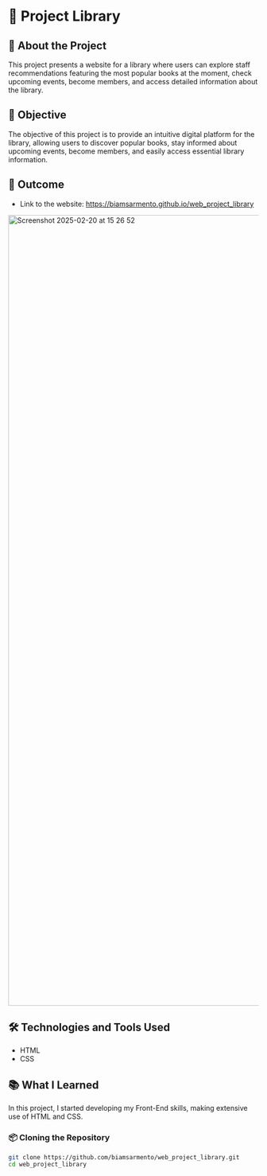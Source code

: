 # 📌 Project Library

## 📖 About the Project

This project presents a website for a library where users can explore staff recommendations featuring the most popular books at the moment, check upcoming events, become members, and access detailed information about the library.

## 🎯 Objective

The objective of this project is to provide an intuitive digital platform for the library, allowing users to discover popular books, stay informed about upcoming events, become members, and easily access essential library information.

## 🚀 Outcome

- Link to the website: https://biamsarmento.github.io/web_project_library
<img width="1590" alt="Screenshot 2025-02-20 at 15 26 52" src="https://github.com/user-attachments/assets/04d19780-0bdf-44e2-b710-145ad73ffd72" />

## 🛠️ Technologies and Tools Used

- HTML
- CSS

## 📚 What I Learned

In this project, I started developing my Front-End skills, making extensive use of HTML and CSS.

### 📦 Cloning the Repository
```bash
git clone https://github.com/biamsarmento/web_project_library.git
cd web_project_library
